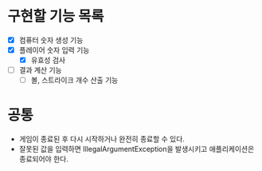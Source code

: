 # 구현할 기능 목록
- [x] 컴퓨터 숫자 생성 기능
- [x] 플레이어 숫자 입력 기능
  - [x] 유효성 검사
- [ ] 결과 계산 기능
  - [ ] 볼, 스트라이크 개수 산출 기능

# 공통
- 게임이 종료된 후 다시 시작하거나 완전히 종료할 수 있다.
- 잘못된 값을 입력하면 IllegalArgumentException을 발생시키고 애플리케이션은 종료되어야 한다.
